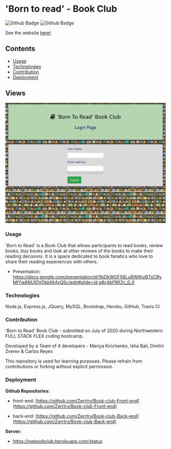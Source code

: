 # 'Born to read' - Book Club

![Github Badge](https://img.shields.io/github/languages/top/zerrtry/Book-club-Back-end)
![Github Badge](https://img.shields.io/github/languages/count/zerrtry/Book-club-Back-end?color=yellow)

See the website [here!](https://nw-bookclub2020.github.io/FrontEnd.github.io/)

## Contents
* [Usage](#Usage)
* [Technologies](#Technologies)
* [Contribution](#Contribution)
* [Deployment](#Deployment)

## Views

![](/book-club.gif)

### Usage

'Born to Read' is a Book Club that allows participants to read books, review books, buy books and look at other reviews of the books to make their reading decisions. It is a space dedicated to book fanatics who love to share their reading experiences with others.

* Presentation: https://docs.google.com/presentation/d/1lbDkWGF56LuBWIlhzB7xCRyMIYwANUIDVOkbfA4vQ5c/edit#slide=id.g8c4bf16f2c_0_0

### Technologies
Node.js, Express.js, JQuery, MySQL, Bootstrap, Heroku, GitHub, Travis CI

### Contribution


'Born to Read' Book Club - submitted on July of 2020 during Northwestern FULL STACK FLEX coding bootcamp.

Developed by a Team of 4 developers - Mariya Kirichenko, Isha Bali, Dmitrii Zverev & Carlos Reyes

This repository is used for learning purposes. Please refrain from contributions or forking without explicit permission.

### Deployment

**Github Repositories:**

* front-end: [https://github.com/Zerrtry/Book-club-Front-end](https://github.com/Zerrtry/Book-club-Front-end)

* back-end: [https://github.com/Zerrtry/Book-club-Back-end](https://github.com/Zerrtry/Book-club-Back-end)

**Server:**
* https://nwbookclub.herokuapp.com/status

